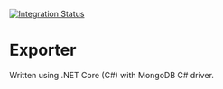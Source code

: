 [![Integration Status](https://github.com/jhburns/ExperienceCapture/workflows/Exporter/badge.svg)](https://github.com/jhburns/ExperienceCapture/actions?query=workflow%3A%22Exporter%22)

# Exporter 

Written using .NET Core (C#) with MongoDB C# driver.